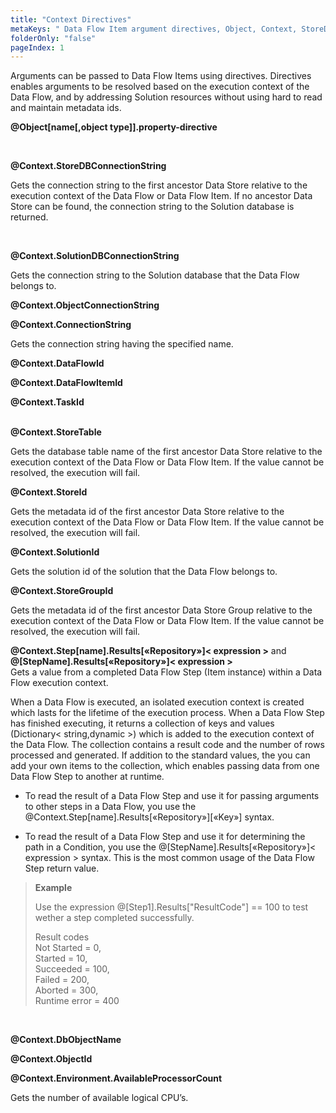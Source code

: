 ```yaml
---
title: "Context Directives"
metaKeys: " Data Flow Item argument directives, Object, Context, StoreDBConnectionString, Context, SolutionId, Context, SolutionDBConnectionString, Context, "
folderOnly: "false"
pageIndex: 1
---
```




Arguments can be passed to Data Flow Items using directives. Directives enables arguments to be resolved based on the execution context of the Data Flow, and by addressing Solution resources without using hard to read and maintain metadata ids.

**@Object[name[,object type]].property-directive**

<br/>

**@Context.StoreDBConnectionString**

Gets the connection string to the first ancestor Data Store relative to the execution context of the Data Flow or Data Flow Item. If no ancestor Data Store can be found, the connection string to the Solution database is returned. 

<br/>

**@Context.SolutionDBConnectionString**

Gets the connection string to the Solution database that the Data Flow belongs to.
<br/>

**@Context.ObjectConnectionString**
<br/>

**@Context.ConnectionString**

Gets the connection string having the specified name.
<br/>

**@Context.DataFlowId**
<br/>

**@Context.DataFlowItemId**
<br/>

**@Context.TaskId**       
<br/>

**@Context.StoreTable**

Gets the database table name of the first ancestor Data Store relative to the execution context of the Data Flow or Data Flow Item. If the value cannot be resolved, the execution will fail. 
<br/>


**@Context.StoreId**

Gets the metadata id of the first ancestor Data Store relative to the execution context of the Data Flow or Data Flow Item. If the value cannot be resolved, the execution will fail.
<br/>

**@Context.SolutionId**

Gets the solution id of the solution that the Data Flow belongs to.
<br/>

**@Context.StoreGroupId**

Gets the metadata id of the first ancestor Data Store Group relative to the execution context of the Data Flow or Data Flow Item. If the value cannot be resolved, the execution will fail.
<br/>

**@Context.Step[name].Results[«Repository»]< expression >** and **@[StepName].Results[«Repository»]< expression >**  
Gets a value from a completed Data Flow Step (Item instance) within a Data Flow execution context.  

When a Data Flow is executed, an isolated execution context is created which lasts for the lifetime of the execution process. When a Data Flow Step has finished executing, it returns a collection of keys and values (Dictionary< string,dynamic >) which is added to the execution context of the Data Flow. The collection contains a result code and the number of rows processed and generated. If addition to the standard values, the you can add your own items to the collection, which enables passing data from one Data Flow Step to another at runtime.

*	To read the result of a Data Flow Step and use it for passing arguments to other steps in a Data Flow, you use the @Context.Step[name].Results[«Repository»][«Key»] syntax.
 

*	To read the result of a Data Flow Step and use it for determining the path in a Condition, you use the @[StepName].Results[«Repository»]< expression > syntax.
This is the most common usage of the Data Flow Step return value.

>**Example**
>
>Use the expression @[Step1].Results["ResultCode"] == 100 to test wether a step completed successfully.
>
>Result codes  
>Not  Started = 0,  
>Started = 10,  
>Succeeded = 100,  
>Failed = 200,  
>Aborted = 300,  
>Runtime error = 400

<br/>

**@Context.DbObjectName**
<br/>

**@Context.ObjectId**
<br/>

**@Context.Environment.AvailableProcessorCount**

Gets the number of available logical CPU’s.  



